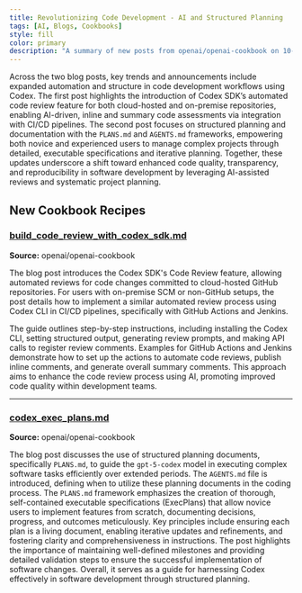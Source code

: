```yaml
---
title: Revolutionizing Code Development - AI and Structured Planning
tags: [AI, Blogs, Cookbooks]
style: fill
color: primary
description: "A summary of new posts from openai/openai-cookbook on 10-24"
---
```

Across the two blog posts, key trends and announcements include expanded automation and structure in code development workflows using Codex. The first post highlights the introduction of Codex SDK’s automated code review feature for both cloud-hosted and on-premise repositories, enabling AI-driven, inline and summary code assessments via integration with CI/CD pipelines. The second post focuses on structured planning and documentation with the `PLANS.md` and `AGENTS.md` frameworks, empowering both novice and experienced users to manage complex projects through detailed, executable specifications and iterative planning. Together, these updates underscore a shift toward enhanced code quality, transparency, and reproducibility in software development by leveraging AI-assisted reviews and systematic project planning.

## New Cookbook Recipes

### [build_code_review_with_codex_sdk.md](https://github.com/openai/openai-cookbook/blob/c86c30ab164484d50ec4ea60b308152f8a0929b5/examples/codex/build_code_review_with_codex_sdk.md)
**Source:** openai/openai-cookbook

The blog post introduces the Codex SDK's Code Review feature, allowing automated reviews for code changes committed to cloud-hosted GitHub repositories. For users with on-premise SCM or non-GitHub setups, the post details how to implement a similar automated review process using Codex CLI in CI/CD pipelines, specifically with GitHub Actions and Jenkins. 

The guide outlines step-by-step instructions, including installing the Codex CLI, setting structured output, generating review prompts, and making API calls to register review comments. Examples for GitHub Actions and Jenkins demonstrate how to set up the actions to automate code reviews, publish inline comments, and generate overall summary comments. This approach aims to enhance the code review process using AI, promoting improved code quality within development teams.

---

### [codex_exec_plans.md](https://github.com/openai/openai-cookbook/blob/5e1f6c4171b1802a4f37732a1d8ff68a21aecd66/articles/codex_exec_plans.md)
**Source:** openai/openai-cookbook

The blog post discusses the use of structured planning documents, specifically `PLANS.md`, to guide the `gpt-5-codex` model in executing complex software tasks efficiently over extended periods. The `AGENTS.md` file is introduced, defining when to utilize these planning documents in the coding process. The `PLANS.md` framework emphasizes the creation of thorough, self-contained executable specifications (ExecPlans) that allow novice users to implement features from scratch, documenting decisions, progress, and outcomes meticulously. Key principles include ensuring each plan is a living document, enabling iterative updates and refinements, and fostering clarity and comprehensiveness in instructions. The post highlights the importance of maintaining well-defined milestones and providing detailed validation steps to ensure the successful implementation of software changes. Overall, it serves as a guide for harnessing Codex effectively in software development through structured planning.